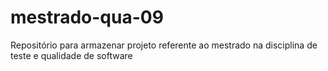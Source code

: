 # mestrado-qua-09
Repositório para armazenar projeto referente ao mestrado na disciplina de teste e qualidade de software
